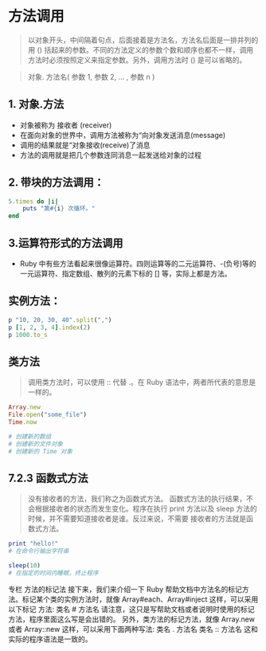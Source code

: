 # 方法调用
> 以对象开头，中间隔着句点，后面接着是方法名，方法名后面是一排并列的用 () 括起来的参数。不同的方法定义的参数个数和顺序也都不一样，调用方法时必须按照定义来指定参数。另外，调用方法时 () 是可以省略的。 

> 对象. 方法名( 参数 1, 参数 2, ... , 参数 n )

## 1. 对象.方法
+ 对象被称为 接收者 (receiver)
+ 在面向对象的世界中，调用方法被称为“向对象发送消息(message) 
+ 调用的结果就是“对象接收(receive)了消息
+ 方法的调用就是把几个参数连同消息一起发送给对象的过程


## 2. 带块的方法调用：
```rb
5.times do |i|
    puts "第#{i} 次循环。"
end
```

## 3.运算符形式的方法调用
+ Ruby 中有些方法看起来很像运算符。四则运算等的二元运算符、-(负号)等的一元运算符、指定数组、散列的元素下标的 [] 等，实际上都是方法。


## 实例方法：
```rb
p "10, 20, 30, 40".split(",") 
p [1, 2, 3, 4].index(2)
p 1000.to_s
```

## 类方法
> 调用类方法时，可以使用 :: 代替 .。在 Ruby 语法中，两者所代表的意思是一样的。

```rb
Array.new 
File.open("some_file") 
Time.now

# 创建新的数组
# 创建新的文件对象
# 创建新的 Time 对象
```

## 7.2.3 函数式方法 
> 没有接收者的方法，我们称之为函数式方法。
> 函数式方法的执行结果，不会根据接收者的状态而发生变化。程序在执行 print 方法以及 sleep 方法的时候，并不需要知道接收者是谁。反过来说，不需要 接收者的方法就是函数式方法。

```rb
print "hello!" 
# 在命令行输出字符串 

sleep(10) 
# 在指定的时间内睡眠，终止程序
```

专栏 方法的标记法
接下来，我们来介绍一下 Ruby 帮助文档中方法名的标记方法。标记某个类的实例方法时，就像 Array#each、Array#inject 这样，可以采用以下标记 方法:
类名 # 方法名 请注意，这只是写帮助文档或者说明时使用的标记方法，程序里面这么写是会出错的。 另外，类方法的标记方法，就像 Array.new 或者 Array::new 这样，可以采用下面两种写法: 类名 . 方法名
类名 :: 方法名
这和实际的程序语法是一致的。